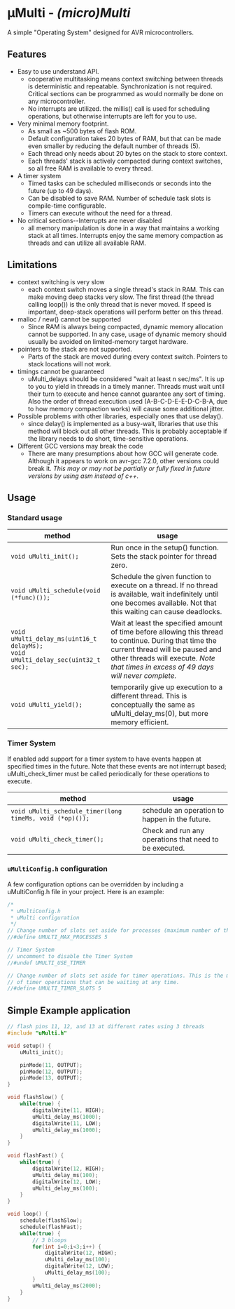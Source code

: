 
&micro;Multi - _(micro)Multi_
========


A simple "Operating System" designed for AVR microcontrollers. 


## Features
 * Easy to use understand API.
    * cooperative multitasking means context switching between threads is deterministic and repeatable. Synchronization is not required. Critical sections can be programmed as would normally be done on any microcontroller.
    * No interrupts are utilized. the millis() call is used for scheduling operations, but otherwise interrupts are left for you to use.
* Very minimal memory footprint.
    * As small as ~500 bytes of flash ROM.
    * Default configuration takes 20 bytes of RAM, but that can be made even smaller by reducing the default number of threads (5).
    * Each thread only needs about 20 bytes on the stack to store context.
    * Each threads' stack is actively compacted during context switches, so all free RAM is available to every thread.
* A timer system
    * Timed tasks can be scheduled milliseconds or seconds into the future (up to 49 days). 
    * Can be disabled to save RAM. Number of schedule task slots is compile-time configurable.
    * Timers can execute without the need for a thread.
* No critical sections--Interrupts are never disabled
    * all memory manipulation is done in a way that maintains a working stack at all times. Interrupts enjoy the same memory compaction as threads and can utilize all available RAM.


## Limitations
* context switching is very slow
    * each context switch moves a single thread's stack in RAM. This can make moving deep stacks very slow. The first thread (the thread calling loop()) is the only thread that is never moved. If speed is important, deep-stack operations will perform better on this thread.
* malloc / new() cannot be supported
    * Since RAM is always being compacted, dynamic memory allocation cannot be supported. In any case, usage of dynamic memory should usually be avoided on limited-memory target hardware.
* pointers to the stack are not supported.
    * Parts of the stack are moved during every context switch. Pointers to stack locations will not work.
* timings cannot be guaranteed
    * uMulti_delays should be considered "wait at least n sec/ms". It is up to you to yield in threads in a timely manner. Threads must wait until their turn to execute and hence cannot guarantee any sort of timing. Also the order of thread execution used (A-B-C-D-E-E-D-C-B-A, due to how memory compaction works) will cause some additional jitter.
* Possible problems with other libraries, especially ones that use delay().
    * since delay() is implemented as a busy-wait, libraries that use this method will block out all other threads. This is probably acceptable if the library needs to do short, time-sensitive operations.
* Different GCC versions may break the code
    * There are many presumptions about how GCC will generate code. Although it appears to work on avr-gcc 7.2.0, other versions could break it. _This may or may not be partially or fully fixed in future versions by using asm instead of c++._

## Usage

### Standard usage
method|usage
-----|-----
```void uMulti_init();```|Run once in the setup() function. Sets the stack pointer for thread zero.
```void uMulti_schedule(void (*func)());```|Schedule the given function to execute on a thread. If no thread is available, wait indefinitely until one becomes available. Not that this waiting can cause deadlocks.
```void uMulti_delay_ms(uint16_t delayMs);```<br> ```void uMulti_delay_sec(uint32_t sec);``` | Wait at least the specified amount of time before allowing this thread to continue. During that time the current thread will be paused and other threads will execute. _Note that times in excess of 49 days will never complete._
```void uMulti_yield();```| temporarily give up execution to a different thread. This is conceptually the same as uMulti_delay_ms(0), but more memory efficient.

### Timer System

If enabled add support for a timer system to have events happen at specified times in the future. Note that these events are not interrupt based; uMulti_check_timer must be called periodically for these operations to execute.

method|usage
-----|-----
```void uMulti_schedule_timer(long timeMs, void (*op)());```|schedule an operation to happen in the future.
```void uMulti_check_timer();```|Check and run any operations that need to be executed.

### ```uMultiConfig.h``` configuration

A few configuration options can be overridden by including a uMultiConfig.h file in your project. Here is an example:

```c++
/*
 * uMultiConfig.h
 * uMulti configuration
 */
// Change number of slots set aside for processes (maximum number of threads)
//#define UMULTI_MAX_PROCESSES 5

// Timer System
// uncomment to disable the Timer System
//#undef UMULTI_USE_TIMER

// Change number of slots set aside for timer operations. This is the maximum number
// of timer operations that can be waiting at any time.
//#define UMULTI_TIMER_SLOTS 5

```

## Simple Example application

```c++
// flash pins 11, 12, and 13 at different rates using 3 threads
#include "uMulti.h"

void setup() {
    uMulti_init();

    pinMode(11, OUTPUT);
    pinMode(12, OUTPUT);
    pinMode(13, OUTPUT);
}

void flashSlow() {
    while(true) {
        digitalWrite(11, HIGH);
        uMulti_delay_ms(1000);
        digitalWrite(11, LOW);
        uMulti_delay_ms(1000);
    }
}

void flashFast() {
    while(true) {
        digitalWrite(12, HIGH);
        uMulti_delay_ms(100);
        digitalWrite(12, LOW);
        uMulti_delay_ms(100);
    }
}

void loop() {
    schedule(flashSlow);
    schedule(flashFast);
    while(true) {
        // 3 bloops
        for(int i=0;i<3;i++) {
            digitalWrite(12, HIGH);
            uMulti_delay_ms(100);
            digitalWrite(12, LOW);
            uMulti_delay_ms(100);
        }
        uMulti_delay_ms(2000);
    }
}

